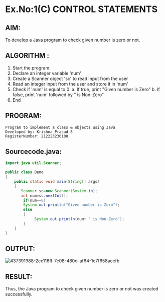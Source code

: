 # Ex.No:1(C) CONTROL STATEMENTS

## AIM:
To develop a Java program to check given number is zero or not.

## ALGORITHM :
1.	Start the program.
2.	Declare an integer variable 'num'
3.	Create a Scanner object 'sc' to read input from the user
4.	Read an integer input from the user and store it in 'num'
5.	Check if 'num' is equal to 0:
a.	If true, print "Given number is Zero"
b.	If false, print 'num' followed by " is Non-Zero"
6.	End





## PROGRAM:
 ```
Program to implement a class & objects using Java
Developed by: Krishna Prasad S
RegisterNumber: 212223230108
```

## Sourcecode.java:
```java
import java.util.Scanner;

public class Demo
{
    public static void main(String[] args)
    {
       Scanner sc=new Scanner(System.in);
       int num=sc.nextInt();
        if(num==0)
        System.out.println("Given number is Zero");
        else
        {
        	 System.out.println(num+ " is Non-Zero");
        }
    }
}

```
## OUTPUT:

![437391988-2ce116ff-7c08-480d-af64-1c7f658acefb](https://github.com/user-attachments/assets/67b2657a-eef5-454a-a7d2-860501e12779)


## RESULT:
Thus, the Java program to check given number is zero or not was created successfully.

